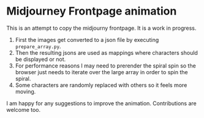 # Midjourney Frontpage animation

This is an attempt to copy the midjourny frontpage. It is a work in progress.


1. First the images get converted to a json file by executing `prepare_array.py`.
2. Then the resulting jsons are used as mappings where characters should be displayed or not.
3. For performance reasons I may need to prerender the spiral spin so the browser just needs to iterate over the large array in order to spin the spiral.
4. Some characters are randomly replaced with others so it feels more moving.

I am happy for any suggestions to improve the animation. Contributions are welcome too.